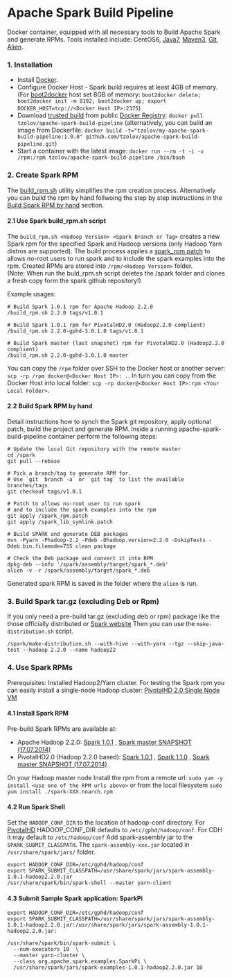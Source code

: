 Apache Spark Build Pipeline
===========================

Docker container, equipped with all necessary tools to Build Apache Spark and generate RPMs.
Tools installed include: CentOS6, [Java7](http://www.oracle.com/technetwork/java/javase/downloads/jre7-downloads-1880261.html), [Maven3](http://maven.apache.org/), [Git](https://github.com/), [Alien](http://en.wikipedia.org/wiki/Alien_(software)).

### 1. Installation

* Install [Docker](https://www.docker.io/).
* Configure Docker Host - Spark build requires at least 4GB of memory. (For [boot2docker](http://boot2docker.io/) host set 8GB of memory: `boot2docker delete; boot2docker init -m 8192; boot2docker up; export DOCKER_HOST=tcp://<Docker Host IP>:2375`)
* Download [trusted build](https://registry.hub.docker.com/u/tzolov/apache-spark-build-pipeline/) from public [Docker Registry](https://index.docker.io/): `docker pull tzolov/apache-spark-build-pipeline` (alternatively, you can build an image from Dockerfile: `docker build -t="tzolov/my-apache-spark-build-pipeline:1.0.0" github.com/tzolov/apache-spark-build-pipeline.git`)
* Start a container with the latest image: `docker run --rm -t -i -v /rpm:/rpm tzolov/apache-spark-build-pipeline /bin/bash`

### 2. Create Spark RPM
The [build_rpm.sh](https://github.com/tzolov/apache-spark-build-pipeline/blob/master/build_rpm.sh) utility simplifies the rpm creation process.
Alternatively you can build the rpm by hand follwoing the step by step instructions in the [Build Spark RPM by hand](https://github.com/tzolov/apache-spark-build-pipeline/blob/master/README.md#22-build-spark-rpm-by-hand) section. 

#### 2.1 Use Spark build_rpm.sh script
The `build_rpm.sh <Hadoop Version> <Spark Branch or Tag>` creates a new Spark rpm for the specified Spark and Hadoop versions (only Hadoop Yarn distros are supported). The build process applies a [spark_rpm.patch](https://github.com/tzolov/apache-spark-build-pipeline/blob/master/spark_rpm.patch) to allows no-root users to run spark and to include the spark examples into the rpm.
Created RPMs are stored into `/rpm/<Hadoop Version>` folder.  
(Note: When run the buld_rpm.sh script deletes the /spark folder and clones a fresh copy form the spark github repository!)

Example usages:

    # Build Spark 1.0.1 rpm for Apache Hadoop 2.2.0
    /build_rpm.sh 2.2.0 tags/v1.0.1 

	# Build Spark 1.0.1 rpm for PivotalHD2.0 (Hadoop2.2.0 complient)
    /build_rpm.sh 2.2.0-gphd-3.0.1.0 tags/v1.0.1
    
    # Build Spark master (last snapshot) rpm for PivotalHD2.0 (Hadoop2.2.0 complient)
    /build_rpm.sh 2.2.0-gphd-3.0.1.0 master
    
You can copy the `/rpm` folder over SSH to the Docker host or another server: `scp -rp /rpm docker@<Docker Host IP>: .`. In turn you can copy from the Docker Host into local folder: `scp -rp docker@<Docker Host IP>:rpm <Your Local Folder>`.
    
#### 2.2 Build Spark RPM by hand
Detail instructions how to synch the Spark git repository, apply optional patch, build the project and generate RPM. Inside a running apache-spark-build-pipeline container perform the following steps:

    # Update the local Git repository with the remote master
    cd /spark
    git pull --rebase

    # Pick a branch/tag to generate RPM for. 
    # Use `git  branch -a` or `git tag` to list the available branches/tags
    git checkout tags/v1.0.1

    # Patch to allows no-root user to run spark 
    # and to include the spark examples into the rpm
    git apply /spark_rpm.patch
    git apply /spark_lib_symlink.patch

    # Build SPARK and generate DEB packages
    mvn -Pyarn -Phadoop-2.2 -Pdeb -Dhadoop.version=2.2.0 -DskipTests -Ddeb.bin.filemode=755 clean package

    # Check the Deb package and convert it into RPM
    dpkg-deb --info '/spark/assembly/target/spark_*.deb'
    alien -v -r /spark/assembly/target/spark_*.deb 

Generated spark RPM is saved in the folder where the `alien` is run.

### 3. Build Spark tar.gz (excluding Deb or Rpm)
If you only need a pre-build tar.gz (excluding deb or rpm) package like the those officially distributed or [Spark website](http://spark.apache.org/downloads.html) Then you can use the `make-distribution.sh` script.

    /spark/make-distribution.sh --with-hive --with-yarn --tgz --skip-java-test --hadoop 2.2.0 --name hadoop22

### 4. Use Spark RPMs

Prerequisites: Installed Hadoop2/Yarn cluster. For testing the Spark rpm you can easily install a single-node Hadoop cluster: [PivotalHD 2.0 Single Node VM](https://network.gopivotal.com/products/pivotal-hd)

#### 4.1 Install Spark RPM

Pre-build Spark RPMs are available at:
+ Apache Hadoop 2.2.0:
[Spark 1.0.1](https://dl.dropboxusercontent.com/u/79241625/spark/rpm/2.2.0/spark-1.0.1-3.noarch.rpm) , 
[Spark master SNAPSHOT (17.07.2014)](https://dl.dropboxusercontent.com/u/79241625/spark/rpm/2.2.0-gphd-3.0.1.0/spark-1.0.1-1.noarch.rpm)
+ PivotalHD2.0 (Hadoop 2.2.0 based):
[Spark 1.0.1](https://dl.dropboxusercontent.com/u/79241625/spark/rpm/2.2.0-gphd-3.0.1.0/spark-1.0.1-1.noarch.rpm) ,
[Spark 1.1.0](https://dl.dropboxusercontent.com/u/79241625/spark/rpm/2.2.0-gphd-3.0.1.0/spark-1.1.0-3.noarch.rpm) ,
[Spark master SNAPSHOT (17.07.2014)](https://dl.dropboxusercontent.com/u/79241625/spark/rpm/2.2.0-gphd-3.0.1.0/spark-1.1.0%2BSNAPSHOT-5.noarch.rpm) 

On your Hadoop master node Install the rpm from a remote url: `sudo yum -y install <use one of the RPM urls above>` or from the local filesystem `sudo yum install ./spark-XXX.noarch.rpm`

#### 4.2 Run Spark Shell
Set the `HADOOP_CONF_DIR` to the location of hadoop-conf directory. For [PivotalHD](http://www.gopivotal.com/big-data/pivotal-hd) HADOOP_CONF_DIR defaults to `/etc/gphd/hadoop/conf`. For CDH it may default to `/etc/hadoop/conf`
Add spark-assembly jar to the `SPARK_SUBMIT_CLASSPATH`. The `spark-assembly-xxx.jar` located in `/usr/share/spark/jars/` folder.

    export HADOOP_CONF_DIR=/etc/gphd/hadoop/conf
    export SPARK_SUBMIT_CLASSPATH=/usr/share/spark/jars/spark-assembly-1.0.1-hadoop2.2.0.jar
    /usr/share/spark/bin/spark-shell --master yarn-client
    
#### 4.3 Submit Sample Spark application: SparkPi

    export HADOOP_CONF_DIR=/etc/gphd/hadoop/conf
    export SPARK_SUBMIT_CLASSPATH=/usr/share/spark/jars/spark-assembly-1.0.1-hadoop2.2.0.jar:/usr/share/spark/jars/spark-assembly-1.0.1-hadoop2.2.0.jar:

    /usr/share/spark/bin/spark-submit \
      --num-executors 10  \
      --master yarn-cluster \
      --class org.apache.spark.examples.SparkPi \
      /usr/share/spark/jars/spark-examples-1.0.1-hadoop2.2.0.jar 10
